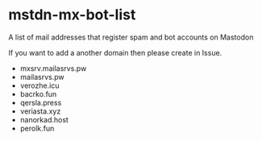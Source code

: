 # mstdn-mx-bot-list
A list of mail addresses that register spam and bot accounts on Mastodon


If you want to add a another domain then please create in Issue.

- mxsrv.mailasrvs.pw
- mailasrvs.pw
- verozhe.icu
- bacrko.fun
- qersla.press
- veriasta.xyz
- nanorkad.host
- perolk.fun
